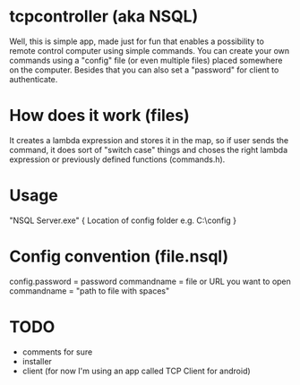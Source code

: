 # tcpcontroller (aka NSQL)
Well, this is simple app, made just for fun that enables a possibility to remote control computer using simple commands.
You can create your own commands using a "config" file (or even multiple files) placed somewhere on the computer. Besides that
you can also set a "password" for client to authenticate.

# How does it work (files)
It creates a lambda expression and stores it in the map, so if user sends the command, it does sort of "switch case" things
and choses the right lambda expression or previously defined functions (commands.h).

# Usage
"NSQL Server.exe" { Location of config folder e.g. C:\config } 

# Config convention (file.nsql)
config.password = password
commandname = file or URL you want to open
commandname = "path to file with spaces"

# TODO
- comments for sure
- installer
- client (for now I'm using an app called TCP Client for android)
